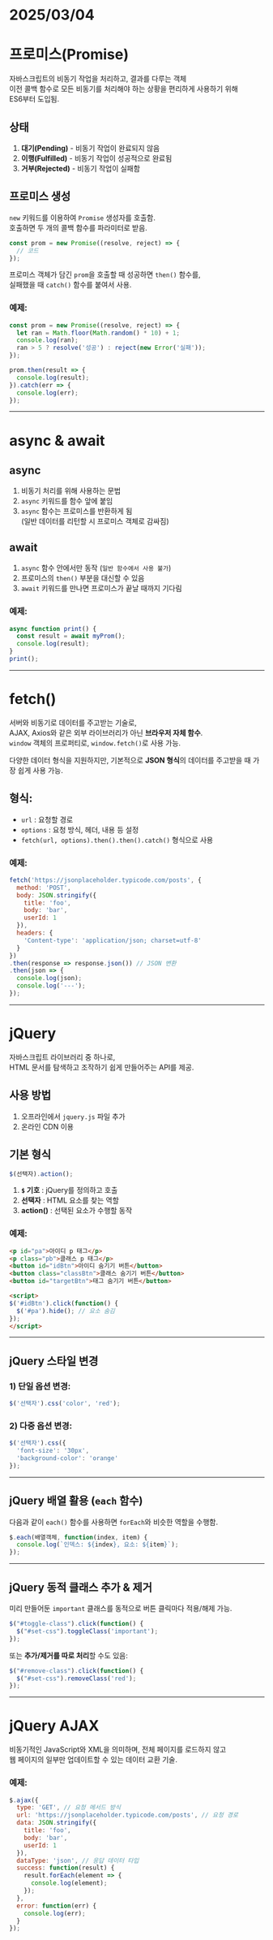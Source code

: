 # 2025/03/04
# 프로미스(Promise)

자바스크립트의 비동기 작업을 처리하고, 결과를 다루는 객체  
이전 콜백 함수로 모든 비동기를 처리해야 하는 상황을 편리하게 사용하기 위해  
ES6부터 도입됨.

## 상태
1. **대기(Pending)** - 비동기 작업이 완료되지 않음  
2. **이행(Fulfilled)** - 비동기 작업이 성공적으로 완료됨  
3. **거부(Rejected)** - 비동기 작업이 실패함  

## 프로미스 생성
`new` 키워드를 이용하여 `Promise` 생성자를 호출함.  
호출하면 두 개의 콜백 함수를 파라미터로 받음.

```javascript
const prom = new Promise((resolve, reject) => {
  // 코드
});
```

프로미스 객체가 담긴 `prom`을 호출할 때 성공하면 `then()` 함수를,  
실패했을 때 `catch()` 함수를 붙여서 사용.

### 예제:
```javascript
const prom = new Promise((resolve, reject) => {
  let ran = Math.floor(Math.random() * 10) + 1;
  console.log(ran);
  ran > 5 ? resolve('성공') : reject(new Error('실패'));
});

prom.then(result => {
  console.log(result);
}).catch(err => {
  console.log(err);
});
```

---

# async & await

## async
1. 비동기 처리를 위해 사용하는 문법  
2. `async` 키워드를 함수 앞에 붙임  
3. `async` 함수는 프로미스를 반환하게 됨  
   (일반 데이터를 리턴할 시 프로미스 객체로 감싸짐)  

## await
1. `async` 함수 안에서만 동작 (`일반 함수에서 사용 불가`)  
2. 프로미스의 `then()` 부분을 대신할 수 있음  
3. `await` 키워드를 만나면 프로미스가 끝날 때까지 기다림  

### 예제:
```javascript
async function print() {
  const result = await myProm();
  console.log(result);
}
print();
```

---

# fetch()

서버와 비동기로 데이터를 주고받는 기술로,  
AJAX, Axios와 같은 외부 라이브러리가 아닌 **브라우저 자체 함수**.  
`window` 객체의 프로퍼티로, `window.fetch()`로 사용 가능.  

다양한 데이터 형식을 지원하지만, 기본적으로 **JSON 형식**의 데이터를 주고받을 때 가장 쉽게 사용 가능.

## 형식:
- `url` : 요청할 경로  
- `options` : 요청 방식, 헤더, 내용 등 설정  
- `fetch(url, options).then().then().catch()` 형식으로 사용

### 예제:
```javascript
fetch('https://jsonplaceholder.typicode.com/posts', {
  method: 'POST',
  body: JSON.stringify({
    title: 'foo',
    body: 'bar',
    userId: 1
  }),
  headers: {
    'Content-type': 'application/json; charset=utf-8'
  }
})
.then(response => response.json()) // JSON 변환
.then(json => {
  console.log(json);
  console.log('---');
});
```

---

# jQuery

자바스크립트 라이브러리 중 하나로,  
HTML 문서를 탐색하고 조작하기 쉽게 만들어주는 API를 제공.

## 사용 방법
1. 오프라인에서 `jquery.js` 파일 추가  
2. 온라인 CDN 이용  

## 기본 형식
```javascript
$(선택자).action();
```
1. **`$` 기호** : jQuery를 정의하고 호출  
2. **선택자** : HTML 요소를 찾는 역할  
3. **action()** : 선택된 요소가 수행할 동작  

### 예제:
```html
<p id="pa">아이디 p 태그</p>
<p class="pb">클래스 p 태그</p>
<button id="idBtn">아이디 숨기기 버튼</button>
<button class="classBtn">클래스 숨기기 버튼</button>
<button id="targetBtn">태그 숨기기 버튼</button>

<script>
$('#idBtn').click(function() {
  $('#pa').hide(); // 요소 숨김
});
</script>
```

---

## jQuery 스타일 변경

### 1) 단일 옵션 변경:
```javascript
$('선택자').css('color', 'red');
```

### 2) 다중 옵션 변경:
```javascript
$('선택자').css({
  'font-size': '30px',
  'background-color': 'orange'
});
```

---

## jQuery 배열 활용 (`each` 함수)

다음과 같이 `each()` 함수를 사용하면 `forEach`와 비슷한 역할을 수행함.

```javascript
$.each(배열객체, function(index, item) {
  console.log(`인덱스: ${index}, 요소: ${item}`);
});
```

---

## jQuery 동적 클래스 추가 & 제거

미리 만들어둔 `important` 클래스를 동적으로 버튼 클릭마다 적용/해제 가능.

```javascript
$("#toggle-class").click(function() {
  $("#set-css").toggleClass('important');
});
```

또는 **추가/제거를 따로 처리**할 수도 있음:

```javascript
$("#remove-class").click(function() {
  $("#set-css").removeClass('red');
});
```

---

# jQuery AJAX

비동기적인 JavaScript와 XML을 의미하며, 전체 페이지를 로드하지 않고  
웹 페이지의 일부만 업데이트할 수 있는 데이터 교환 기술.

### 예제:
```javascript
$.ajax({
  type: 'GET', // 요청 메서드 방식
  url: 'https://jsonplaceholder.typicode.com/posts', // 요청 경로
  data: JSON.stringify({
    title: 'foo',
    body: 'bar',
    userId: 1
  }),
  dataType: 'json', // 응답 데이터 타입
  success: function(result) {
    result.forEach(element => {
      console.log(element);
    });
  },
  error: function(err) {
    console.log(err);
  }
});
```
